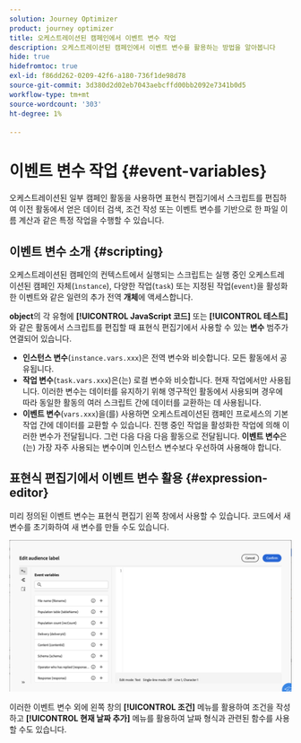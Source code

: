 ```yaml
---
solution: Journey Optimizer
product: journey optimizer
title: 오케스트레이션된 캠페인에서 이벤트 변수 작업
description: 오케스트레이션된 캠페인에서 이벤트 변수를 활용하는 방법을 알아봅니다
hide: true
hidefromtoc: true
exl-id: f86dd262-0209-42f6-a180-736f1de98d78
source-git-commit: 3d380d2d02eb7043aebcffd00bb2092e7341b0d5
workflow-type: tm+mt
source-wordcount: '303'
ht-degree: 1%

---
```


# 이벤트 변수 작업 {#event-variables}

오케스트레이션된 일부 캠페인 활동을 사용하면 표현식 편집기에서 스크립트를 편집하여 이전 활동에서 얻은 데이터 검색, 조건 작성 또는 이벤트 변수를 기반으로 한 파일 이름 계산과 같은 특정 작업을 수행할 수 있습니다.

## 이벤트 변수 소개 {#scripting}

오케스트레이션된 캠페인의 컨텍스트에서 실행되는 스크립트는 실행 중인 오케스트레이션된 캠페인 자체(`ìnstance`), 다양한 작업(`task`) 또는 지정된 작업(`event`)을 활성화한 이벤트와 같은 일련의 추가 전역 **개체**&#x200B;에 액세스합니다.

**object**&#x200B;의 각 유형에 **[!UICONTROL JavaScript 코드]** 또는 **[!UICONTROL 테스트]**&#x200B;와 같은 활동에서 스크립트를 편집할 때 표현식 편집기에서 사용할 수 있는 **변수** 범주가 연결되어 있습니다.

* **인스턴스 변수**(`instance.vars.xxx`)은 전역 변수와 비슷합니다. 모든 활동에서 공유됩니다.
* **작업 변수**(`task.vars.xxx`)은(는) 로컬 변수와 비슷합니다. 현재 작업에서만 사용됩니다. 이러한 변수는 데이터를 유지하기 위해 영구적인 활동에서 사용되며 경우에 따라 동일한 활동의 여러 스크립트 간에 데이터를 교환하는 데 사용됩니다.
* **이벤트 변수**(`vars.xxx`)을(를) 사용하면 오케스트레이션된 캠페인 프로세스의 기본 작업 간에 데이터를 교환할 수 있습니다. 진행 중인 작업을 활성화한 작업에 의해 이러한 변수가 전달됩니다. 그런 다음 다음 다음 활동으로 전달됩니다. **이벤트 변수**&#x200B;은(는) 가장 자주 사용되는 변수이며 인스턴스 변수보다 우선하여 사용해야 합니다.

## 표현식 편집기에서 이벤트 변수 활용 {#expression-editor}

미리 정의된 이벤트 변수는 표현식 편집기 왼쪽 창에서 사용할 수 있습니다. 코드에서 새 변수를 초기화하여 새 변수를 만들 수도 있습니다.

![](assets/event-variables.png)

이러한 이벤트 변수 외에 왼쪽 창의 **[!UICONTROL 조건]** 메뉴를 활용하여 조건을 작성하고 **[!UICONTROL 현재 날짜 추가]** 메뉴를 활용하여 날짜 형식과 관련된 함수를 사용할 수도 있습니다.
